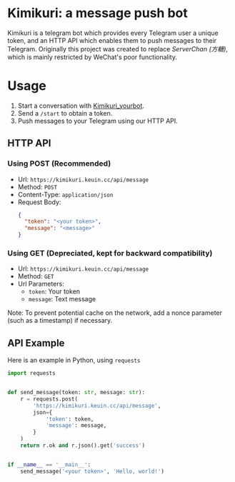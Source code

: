 # Kimikuri: a message push bot

Kimikuri is a telegram bot which provides every Telegram user a unique token, and an HTTP API which enables them to push
messages to their Telegram. Originally this project was created to replace *ServerChan (方糖)*, which is mainly restricted
by WeChat's poor functionality.

# Usage

1. Start a conversation with [Kimikuri_yourbot](https://t.me/Kimikuri_yourbot).
2. Send a `/start` to obtain a token.
3. Push messages to your Telegram using our HTTP API.

## HTTP API

### Using POST (Recommended)

- Url: `https://kimikuri.keuin.cc/api/message`
- Method: `POST`
- Content-Type: `application/json`
- Request Body:
    ```json
    {
      "token": "<your token>",
      "message": "<message>"
    }
    ```

### Using GET (Depreciated, kept for backward compatibility)

- Url: `https://kimikuri.keuin.cc/api/message`
- Method: `GET`
- Url Parameters:
    + `token`: Your token
    + `message`: Text message

Note: To prevent potential cache on the network, add a nonce parameter (such as a timestamp) if necessary.

## API Example

Here is an example in Python, using `requests`

```python
import requests


def send_message(token: str, message: str):
    r = requests.post(
        'https://kimikuri.keuin.cc/api/message',
        json={
            'token': token,
            'message': message,
        }
    )
    return r.ok and r.json().get('success')


if __name__ == '__main__':
    send_message('<your token>', 'Hello, world!')
```